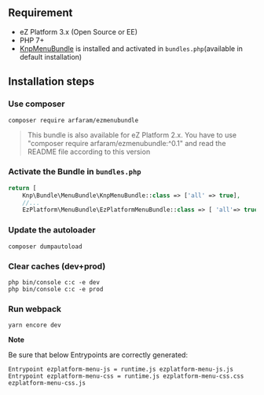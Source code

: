 ## Requirement

- eZ Platform 3.x (Open Source or EE)
- PHP 7+
- [KnpMenuBundle](http://symfony.com/doc/master/bundles/KnpMenuBundle/index.html) is installed and activated in `bundles.php`(available in default installation)



## Installation steps

### Use composer

```
composer require arfaram/ezmenubundle
```

>This bundle is also available for eZ Platform 2.x. You have to use "composer require arfaram/ezmenubundle:^0.1" and read the README file according to this version

### Activate the Bundle in `bundles.php`

```php
return [
    Knp\Bundle\MenuBundle\KnpMenuBundle::class => ['all' => true],
    //...
    EzPlatform\MenuBundle\EzPlatformMenuBundle::class => [ 'all'=> true ],
```

### Update the autoloader

```
composer dumpautoload 
```

### Clear caches (dev+prod)

```
php bin/console c:c -e dev
php bin/console c:c -e prod
```


### Run webpack

```
yarn encore dev
```

**Note**

Be sure that below Entrypoints are correctly generated:

```
Entrypoint ezplatform-menu-js = runtime.js ezplatform-menu-js.js
Entrypoint ezplatform-menu-css = runtime.js ezplatform-menu-css.css ezplatform-menu-css.js
```